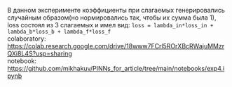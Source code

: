 В данном эксперименте коэффициенты при слагаемых генерировались случайным образом(но нормировались так, чтобы их сумма была 1), loss состоял из 3 слагаемых и имел вид: `loss = lambda_in*loss_in + lambda_b*loss_b + lambda_f*loss_f`  
colaboratory: <https://colab.research.google.com/drive/18www7FCrl5ROrXBcRWajuMMzrQXi8L4S?usp=sharing>  
notebook: <https://github.com/mikhakuv/PINNs_for_article/tree/main/notebooks/exp4.ipynb>
